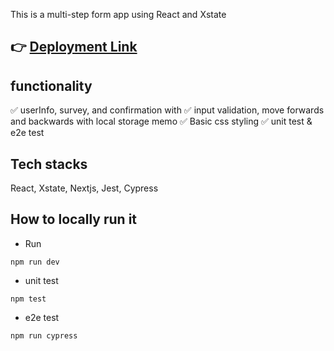 This is a multi-step form app using React and Xstate

## 👉 [Deployment Link](https://form-exercise-roan.vercel.app/)


## functionality
✅ userInfo, survey, and confirmation  with 
✅ input validation, move forwards and backwards with local storage memo
✅ Basic css styling
✅ unit test & e2e test

## Tech stacks
React, Xstate, Nextjs, Jest, Cypress

## How to locally run it
  - Run 
  ```
  npm run dev
  ```
  - unit test

  ```
  npm test
  ```

  - e2e test
  ```
  npm run cypress
  ```

